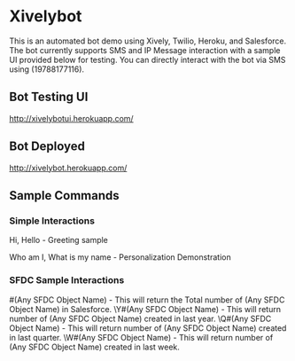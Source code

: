 # Xivelybot

This is an automated bot demo using Xively, Twilio, Heroku, and Salesforce.  The bot currently supports SMS and IP
Message interaction with a sample UI provided below for testing.  You can directly interact with the bot via SMS
using (19788177116).

## Bot Testing UI
http://xivelybotui.herokuapp.com/

## Bot Deployed
http://xivelybot.herokuapp.com/

## Sample Commands

### Simple Interactions
Hi, Hello - Greeting sample

Who am I, What is my name - Personalization Demonstration

### SFDC Sample Interactions
\#(Any SFDC Object Name) - This will return the Total number of (Any SFDC Object Name) in Salesforce.
\Y#(Any SFDC Object Name) - This will return number of (Any SFDC Object Name) created in last year.
\Q#(Any SFDC Object Name) - This will return number of (Any SFDC Object Name) created in last quarter.
\W#(Any SFDC Object Name) - This will return number of (Any SFDC Object Name) created in last week.